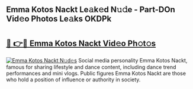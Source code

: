 ## Emma Kotos Nackt Le𝚊k𝚎d N𝚞𝚍e - Part-DOn Vid𝚎o Photos Le𝚊ks OKDPk

# <h2><a href="http://fbb1tf.evod.top/?m=Emma+Kotos+Nackt">🔗 👉🔴 Emma Kotos Nackt Vid𝚎o Ph𝚘t𝚘s</a></h2>

[![Emma Kotos Nackt N𝚞d𝚎s](https://i.imgur.com/8V9OHl7.gif)](http://fbb1tf.evod.top/?m=Emma+Kotos+Nackt)
Social media personality Emma Kotos Nackt, famous for sharing lifestyle and dance content, including dance trend performances and mini vlogs. Public figures Emma Kotos Nackt are those who hold a position of influence or authority in society. 
